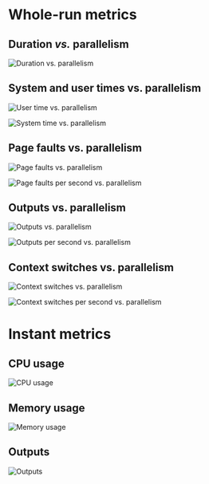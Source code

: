 Whole-run metrics
=================

Duration *vs.* parallelism
--------------------------

![Duration vs. parallelism](duration-vs-parallelism.png)

System and user times vs. parallelism
-------------------------------------

![User time vs. parallelism](user-time-vs-parallelism.png)

![System time vs. parallelism](system-time-vs-parallelism.png)

Page faults vs. parallelism
---------------------------

![Page faults vs. parallelism](page-faults-vs-parallelism.png)

![Page faults per second vs. parallelism](page-faults-per-sec-vs-parallelism.png)

Outputs vs. parallelism
-----------------------

![Outputs vs. parallelism](outputs-vs-parallelism.png)

![Outputs per second vs. parallelism](outputs-per-sec-vs-parallelism.png)

Context switches vs. parallelism
--------------------------------

![Context switches vs. parallelism](context-switches-vs-parallelism.png)

![Context switches per second vs. parallelism](context-switches-per-sec-vs-parallelism.png)

Instant metrics
===============

CPU usage
---------

![CPU usage](instant-cpu-usage.png)

Memory usage
------------

![Memory usage](instant-memory-usage.png)

Outputs
-------

![Outputs](instant-outputs.png)
